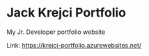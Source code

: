 # Jack Krejci Portfolio
My Jr. Developer portfolio website

Link: https://krejci-portfolio.azurewebsites.net/

